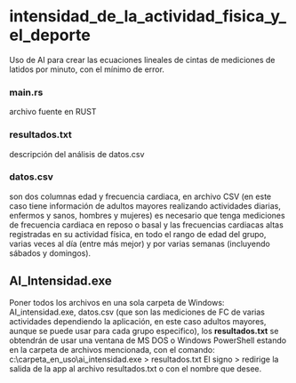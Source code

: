 # intensidad_de_la_actividad_fisica_y_el_deporte
Uso de AI para crear las ecuaciones lineales de cintas de mediciones de latidos por minuto, con el mínimo de error.

### main.rs
archivo fuente en RUST 

### resultados.txt
descripción del análisis de datos.csv

### datos.csv
son dos columnas edad y frecuencia cardiaca, en archivo CSV
(en este caso tiene información de adultos mayores realizando actividades diarias, enfermos y sanos, hombres y mujeres)
es necesario que tenga mediciones de frecuencia cardiaca en reposo o basal y las frecuencias cardiacas altas registradas en su actividad física,
en todo el rango de edad del grupo, varias veces al día (entre más mejor) y por varias semanas (incluyendo sábados y domingos).


## AI_Intensidad.exe
Poner todos los archivos en una sola carpeta de Windows: AI_intensidad.exe, datos.csv (que son las mediciones de FC de varias actividades dependiendo la aplicación, en este caso adultos mayores, aunque se puede usar para cada grupo especifico), los **resultados.txt** se obtendrán de usar una ventana de MS DOS o Windows PowerShell estando en la carpeta de archivos mencionada, con el comando:  c:\carpeta_en_uso\ai_intensidad.exe > resultados.txt
El signo > redirige la salida de la app al archivo resultados.txt o con el nombre que desee.

